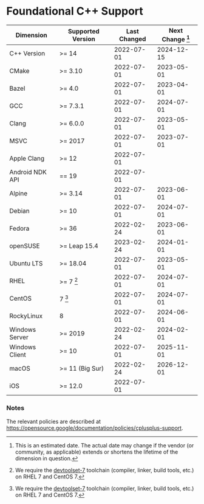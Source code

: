 # Foundational C++ Support

| Dimension       | Supported Version     | Last Changed | Next Change [^next-change] |
|-----------------|-----------------------|--------------|-------------|
| C++ Version     | >= 14                 | 2022-07-01   | 2024-12-15  |
| CMake           | >= 3.10               | 2022-07-01   | 2023-05-01  |
| Bazel           | >= 4.0                | 2022-07-01   | 2023-04-01  |
| GCC             | >= 7.3.1              | 2022-07-01   | 2024-07-01  |
| Clang           | >= 6.0.0              | 2022-07-01   | 2023-05-01  |
| MSVC            | >= 2017               | 2022-07-01   | 2023-07-01  |
| Apple Clang     | >= 12                 | 2022-07-01   | |
| Android NDK API | == 19                 | 2022-07-01   | |
| Alpine          | >= 3.14               | 2022-07-01   | 2023-06-01 |
| Debian          | >= 10                 | 2022-07-01   | 2024-07-01 |
| Fedora          | >= 36                 | 2022-02-24   | 2023-06-01 |
| openSUSE        | >= Leap 15.4          | 2023-02-24   | 2024-01-01 |
| Ubuntu LTS      | >= 18.04              | 2022-07-01   | 2023-05-01 |
| RHEL            | >= 7 [^rhel-7]        | 2022-07-01   | 2024-07-01 |
| CentOS          | 7 [^rhel-7]           | 2022-07-01   | 2024-07-01 |
| RockyLinux      | 8                     | 2022-07-01   | 2024-06-01 |
| Windows Server  | >= 2019               | 2022-02-24   | 2024-02-01 |
| Windows Client  | >= 10                 | 2022-07-01   | 2025-11-01 |
| macOS           | >= 11 (Big Sur)       | 2022-02-24   | 2026-12-01 |
| iOS             | >= 12.0               | 2022-07-01   | |

[^next-change]: This is an estimated date. The actual date may change if the
vendor (or community, as applicable) extends or shortens the lifetime of the
dimension in question.

[^rhel-7]: We require the [devtoolset-7] toolchain (compiler, linker, build
tools, etc.) on RHEL 7 and CentOS 7.

### Notes

The relevant policies are described at https://opensource.google/documentation/policies/cplusplus-support.

[devtoolset-7]: https://www.softwarecollections.org/en/scls/rhscl/devtoolset-7/
